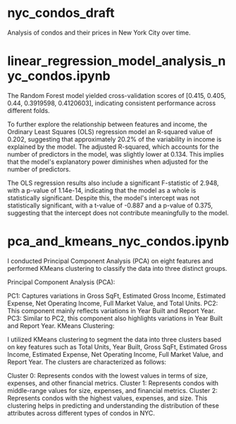 # nyc_condos_draft
Analysis of condos and their prices in New York City over time.

# linear_regression_model_analysis_nyc_condos.ipynb
The Random Forest model yielded cross-validation scores of [0.415, 0.405, 0.44, 0.3919598, 0.4120603], indicating consistent performance across different folds.

To further explore the relationship between features and income, the Ordinary Least Squares (OLS) regression model an R-squared value of 0.202, suggesting that approximately 20.2% of the variability in income is explained by the model. The adjusted R-squared, which accounts for the number of predictors in the model, was slightly lower at 0.134. This implies that the model's explanatory power diminishes when adjusted for the number of predictors.

The OLS regression results also include a significant F-statistic of 2.948, with a p-value of 1.14e-14, indicating that the model as a whole is statistically significant. Despite this, the model's intercept was not statistically significant, with a t-value of -0.887 and a p-value of 0.375, suggesting that the intercept does not contribute meaningfully to the model.

# pca_and_kmeans_nyc_condos.ipynb
I conducted Principal Component Analysis (PCA) on eight features and performed KMeans clustering to classify the data into three distinct groups.

Principal Component Analysis (PCA):

PC1: Captures variations in Gross SqFt, Estimated Gross Income, Estimated Expense, Net Operating Income, Full Market Value, and Total Units.
PC2: This component mainly reflects variations in Year Built and Report Year.
PC3: Similar to PC2, this component also highlights variations in Year Built and Report Year.
KMeans Clustering:

I utilized KMeans clustering to segment the data into three clusters based on key features such as Total Units, Year Built, Gross SqFt, Estimated Gross Income, Estimated Expense, Net Operating Income, Full Market Value, and Report Year. The clusters are characterized as follows:

Cluster 0: Represents condos with the lowest values in terms of size, expenses, and other financial metrics.
Cluster 1: Represents condos with middle-range values for size, expenses, and financial metrics.
Cluster 2: Represents condos with the highest values, expenses, and size.
This clustering helps in predicting and understanding the distribution of these attributes across different types of condos in NYC.
